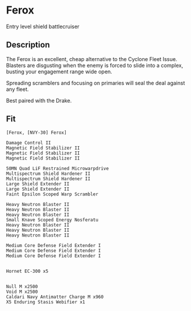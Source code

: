 # Ferox
Entry level shield battlecruiser

## Description
The Ferox is an excellent, cheap alternative to the Cyclone Fleet Issue. Blasters are disgusting when the enemy is forced to slide into a complex, busting your engagement range wide open. 

Spreading scramblers and focusing on primaries will seal the deal against any fleet. 

Best paired with the Drake.

## Fit
```
[Ferox, [NVY-30] Ferox]

Damage Control II
Magnetic Field Stabilizer II
Magnetic Field Stabilizer II
Magnetic Field Stabilizer II

50MN Quad LiF Restrained Microwarpdrive
Multispectrum Shield Hardener II
Multispectrum Shield Hardener II
Large Shield Extender II
Large Shield Extender II
Faint Epsilon Scoped Warp Scrambler

Heavy Neutron Blaster II
Heavy Neutron Blaster II
Heavy Neutron Blaster II
Small Knave Scoped Energy Nosferatu
Heavy Neutron Blaster II
Heavy Neutron Blaster II
Heavy Neutron Blaster II

Medium Core Defense Field Extender I
Medium Core Defense Field Extender I
Medium Core Defense Field Extender I


Hornet EC-300 x5


Null M x2500
Void M x2500
Caldari Navy Antimatter Charge M x960
X5 Enduring Stasis Webifier x1
```